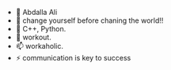 - 👋 Abdalla Ali
- 👀 change yourself before chaning the world!!
- 🌱 C++, Python.
- 💞️ workout.
- 📫 workaholic.
- ⚡ communication is key to success


<!---
👋 Hi there! I'm Abdalla, a passionate software developer with experience in python
and C++,My expertise lies in mainly C++, with a keen interest in open-source projects
and problem-solving. I love contributing to learning new thing and continuously expanding
my skills. Check out my repositories to explore my learning journey!
--->
